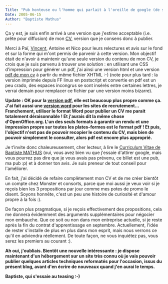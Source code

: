 ```yaml
---
Title: "Pub honteuse ou l'homme qui parlait à l'oreille de google (de son cv)"
Date: 2005-06-15
Author: "Baptiste Mathus"
---
```




Ça y est, je suis enfin arrivé à une version que j'estime acceptable
(i.e. prête pour diffusion) de mon [CV](http://batmat.net/CV), version
que je consens donc à publier.

Merci à Paï, [Vincent](http://genezys.net), Antoine et Nico pour leurs
relectures et avis sur le fond et sur la forme qui m'ont permis de
parvenir à cette version. Mon objectif était de n'avoir à maintenir
qu'une seule version du contenu de mon CV, je crois que je suis parvenu
à trouver une solution : en utilisant une CSS d'impression pour générer
un pdf, j'ai ainsi une version html et une version [pdf de mon
cv](http://batmat.net/CV/docs/cv-Baptiste-MATHUS.pdf) à partir du même
fichier XHTML :-) (note pour plus tard : la version imprimée depuis FF
linux en postscript et convertie en pdf est un peu crado, des espaces
incongrus se sont insérés entre certaines lettres, je verrai demain pour
remplacer ce fichier par une version moins bizarre).

**Update : OK pour la [version
pdf](http://batmat.net/CV/docs/cv-Baptiste-MATHUS.pdf), elle est
beaucoup plus propre comme ça. J'ai fait aussi une [version
word](http://batmat.net/CV/docs/cv-Baptiste-MATHUS.doc) pour les sites
de recrutement... Franchement, utiliser le format Word pour publier un
CV me parait totalement déraisonnable ! Et j'aurais dit la même chose
d'OpenOffice.org. L'un des seuls formats à garantir un rendu et une
impression propre sur toutes les plates-formes est le format pdf ! Et
puis, l'objectif n'est pas de pouvoir recopier le contenu du CV, mais
bien de pouvoir simplement le consulter, alors pdf est encore plus
approprié.**

Je t'invite donc chaleureusement, cher lecteur, à lire le [Curriculum
Vitae de Baptiste MATHUS](http://batmat.net/CV/) (oui, vous avez bien vu
que j'essaie d'attirer google, mais vous pourrez pas dire que je vous
avais pas prévenu, ce billet est une pub, ma pub :p) et à donner ton
avis. Je suis preneur de tout conseil pour l'améliorer.

En fait, j'ai décidé de refaire complètement mon CV et de me créer
bientôt un compte chez Monster et consorts, parce que moi aussi je veux
voir si je reçois bien les 3 propositions par jour comme mes potes de
promo le disent. Soyons honnête, c'est un peu une histoire de curiosité
et d'amour propre à la fois :).

De façon plus pragmatique, si je reçois effectivement des propositions,
cela me donnera évidemment des arguments supplémentaires pour négocier
mon embauche. Que ce soit ou non dans mon entreprise actuelle, si je
reste après la fin du contrat d'apprentissage en septembre.
Actuellement, l'idée de rester s'installe de plus en plus dans mon
esprit, mais nous verrons ce qu'il en adviendra réellement. De toute
façon, ne vous inquiétez pas, vous serez les premiers au courant :).

**Ah oui, j'oubliais. Bientôt une nouvelle intéressante : je dispose
maintenant d'un hébergement sur un site très connu où je vais pouvoir
publier quelques articles techniques reformatés pour l'occasion, issus
du présent blog, avant d'en écrire de nouveaux quand j'en aurai le
temps.**

**Baptiste, qui s'essaie au teasing :-)**

